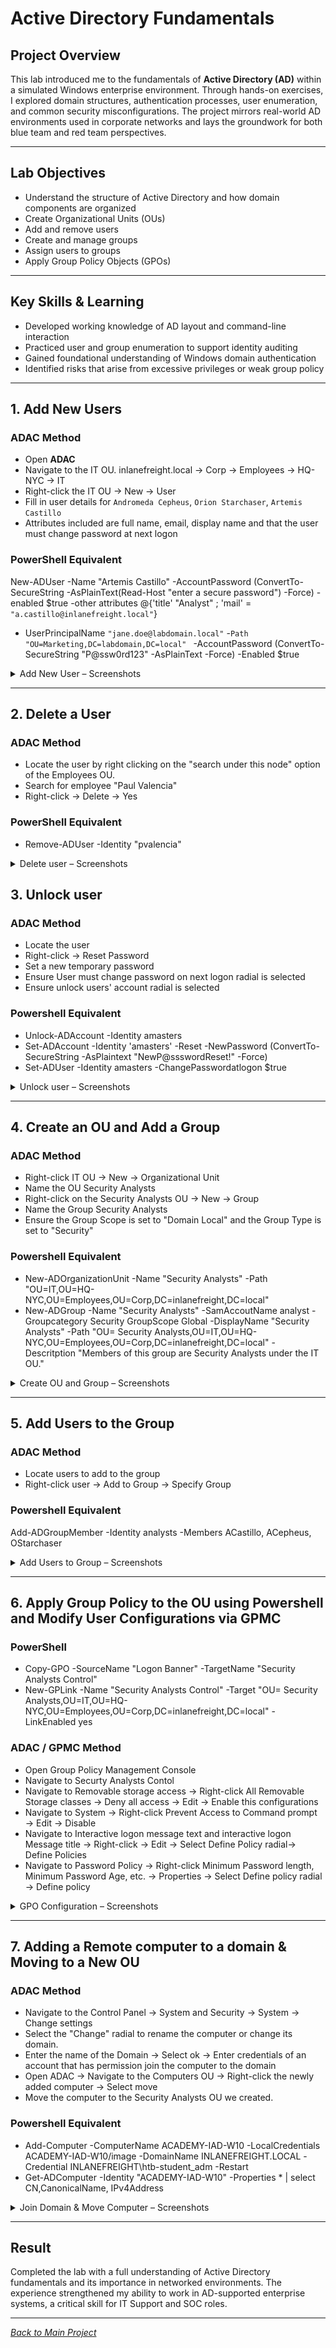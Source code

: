 # Active Directory Fundamentals

## Project Overview
This lab introduced me to the fundamentals of **Active Directory (AD)** within a simulated Windows enterprise environment. Through hands-on exercises, I explored domain structures, authentication processes, user enumeration, and common security misconfigurations. The project mirrors real-world AD environments used in corporate networks and lays the groundwork for both blue team and red team perspectives.

---

## Lab Objectives
- Understand the structure of Active Directory and how domain components are organized
- Create Organizational Units (OUs)  
- Add and remove users  
- Create and manage groups  
- Assign users to groups  
- Apply Group Policy Objects (GPOs)

--- 

## Key Skills & Learning
- Developed working knowledge of AD layout and command-line interaction
- Practiced user and group enumeration to support identity auditing
- Gained foundational understanding of Windows domain authentication
- Identified risks that arise from excessive privileges or weak group policy

---

## 1. Add New Users
### ADAC Method
- Open **ADAC** 
- Navigate to the IT OU. inlanefreight.local → Corp → Employees → HQ-NYC → IT
- Right-click the IT OU → New → User
- Fill in user details for `Andromeda Cepheus`, `Orion Starchaser`, `Artemis Castillo`
- Attributes included are full name, email, display name and that the user must change password at next logon

### PowerShell Equivalent
New-ADUser -Name "Artemis Castillo" -AccountPassword (ConvertTo-SecureString -AsPlainText(Read-Host "enter a secure password") -Force) -enabled $true -other attributes @{'title' "Analyst" ; 'mail' = `"a.castillo@inlanefreight.local"`}
- UserPrincipalName `"jane.doe@labdomain.local"` 
-`Path "OU=Marketing,DC=labdomain,DC=local" `
-AccountPassword (ConvertTo-SecureString "P@ssw0rd123" -AsPlainText -Force)
-Enabled $true

<details>
  <summary> Add New User – Screenshots</summary>

  <br>

![Add New User – ADAC](/screenshots/add-user-adac.png)  
![Add New User – ADAC](/screenshots/add-user1-adac.png)
![Add New User – ADAC](/screenshots/add-user-adac-confirm.png) 

</details>

---

## 2. Delete a User
### ADAC Method
- Locate the user by right clicking on the "search under this node" option of the Employees OU.
- Search for employee "Paul Valencia"
- Right-click → Delete → Yes

### PowerShell Equivalent
- Remove-ADUser -Identity "pvalencia"

<details>
  <summary> Delete user – Screenshots</summary>

  <br>

![Delete User – ADAC](/screenshots/user-search-adac.png) 
![Delete User – ADAC](/screenshots/delete-user-adac.png) 

</details>

## 3. Unlock user
### ADAC Method
- Locate the user
- Right-click → Reset Password
- Set a new temporary password
- Ensure User must change password on next logon radial is selected
- Ensure unlock users' account radial is selected

### Powershell Equivalent
- Unlock-ADAccount -Identity amasters
- Set-ADAccount -Identity 'amasters' -Reset -NewPassword (ConvertTo-SecureString -AsPlaintext "NewP@ssswordReset!" -Force)
- Set-ADUser -Identity amasters -ChangePasswordatlogon $true

<details>
  <summary> Unlock user – Screenshots</summary>

  <br>

![Unlock User – ADAC](/screenshots/unlock-and-change-pswd-adac.png)

</details>

---
## 4. Create an OU and Add a Group
### ADAC Method
- Right-click IT OU → New → Organizational Unit
- Name the OU Security Analysts
- Right-click on the Security Analysts OU → New → Group
- Name the Group Security Analysts
- Ensure the Group Scope is set to "Domain Local" and the Group Type is set to "Security"

### Powershell Equivalent
- New-ADOrganizationUnit -Name "Security Analysts" -Path "OU=IT,OU=HQ-NYC,OU=Employees,OU=Corp,DC=inlanefreight,DC=local"
- New-ADGroup -Name "Security Analysts" -SamAccoutName analyst -Groupcategory Security GroupScope Global -DisplayName "Security Analysts" -Path "OU= Security Analysts,OU=IT,OU=HQ-NYC,OU=Employees,OU=Corp,DC=inlanefreight,DC=local" -Descritption "Members of this group are Security Analysts under the IT OU."

<details>
  <summary> Create OU and Group – Screenshots</summary>

  <br>

![Create OU – ADAC](/screenshots/adding-ou-adac.png)
![Create OU – ADAC](/screenshots/create-ou-adac.png) 
![Create OU – ADAC](/screenshots/adding-new-group-adac.png)
![Create Group – ADAC](/screenshots/create-group-adac.png)

</details>

---
## 5. Add Users to the Group
### ADAC Method
- Locate users to add to the group
- Right-click user → Add to Group → Specify Group

### Powershell Equivalent
Add-ADGroupMember -Identity analysts -Members ACastillo, ACepheus, OStarchaser

<details>
  <summary> Add Users to Group – Screenshots</summary>

  <br>

![Add to Group – ADAC](/screenshots/add-user-to-group1.png)  
![Add to Group – ADAC](/screenshots/add-user-to-group2.png) 
![Add to Group – ADAC](/screenshots/add-to-group-adac-confirm.png)

</details>

--- 

## 6. Apply Group Policy to the OU using Powershell and Modify User Configurations via GPMC
### PowerShell
- Copy-GPO -SourceName "Logon Banner" -TargetName "Security Analysts Control"
- New-GPLink -Name "Security Analysts Control" -Target "OU= Security Analysts,OU=IT,OU=HQ-NYC,OU=Employees,OU=Corp,DC=inlanefreight,DC=local" -LinkEnabled yes

### ADAC / GPMC Method
- Open Group Policy Management Console
- Navigate to Securty Analysts Contol
- Navigate to Removable storage access → Right-click All Removable Storage classes → Deny all access → Edit → Enable this configurations
- Navigate to System → Right-click Prevent Access to Command prompt → Edit → Disable
- Navigate to Interactive logon message text and interactive logon Message title → Right-click → Edit → Select Define Policy radial→ Define Policies
- Navigate to Password Policy → Right-click Minimum Password length, Minimum Password Age, etc. → Properties → Select Define policy radial → Define policy

<details>
  <summary> GPO Configuration – Screenshots</summary>

  <br>
 
![Copy GPO – PowerShell](/screenshots/gpo-copy-link-PS.png)   
![GPO Settings – GPMC](/screenshots/gpmc-settings1-adac.png)
![GPO Settings – GPMC](/screenshots/gpmc-settings1-enable.png)
![GPO Settings – GPMC](/screenshots/gpmc-settings2-adac.png)
![GPO Settings – GPMC](/screenshots/gpmc-settings2-enable.png)
![GPO Settings – GPMC](/screenshots/gpmc-interactive-settings.png)
![GPO Settings – GPMC](/screenshots/gpmc-interactive-settings1.png)
![GPO Settings – GPMC](/screenshots/gpmc-interactive-settings2.png)
![GPO Settings – GPMC](/screenshots/gpmc-password-policy.png)
![GPO Settings – GPMC](/screenshots/gpmc-passwordlen.png)
![GPO Settings – GPMC](/screenshots/gpmc-password-history.png)
![GPO Settings – GPMC](/screenshots/gpmc-password-age.png)
![GPO Settings – GPMC](/screenshots/gpmc-password-complex.png)
![GPO Settings – GPMC](/screenshots/gpmc-password-policy-confirm.png)

</details>


--- 

## 7. Adding a Remote computer to a domain & Moving to a New OU
### ADAC Method
- Navigate to the Control Panel → System and Security → System → Change settings
- Select the "Change" radial to rename the computer or change its domain. 
- Enter the name of the Domain → Select ok → Enter credentials of an account that has permission join the computer to the domain
- Open ADAC → Navigate to the Computers OU → Right-click the newly added computer → Select move
- Move the computer to the Security Analysts OU we created.

### Powershell Equivalent
- Add-Computer -ComputerName ACADEMY-IAD-W10 -LocalCredentials ACADEMY-IAD-W10/image -DomainName INLANEFREIGHT.LOCAL -Credential INLANEFREIGHT\htb-student_adm -Restart
- Get-ADComputer -Identity "ACADEMY-IAD-W10" -Properties * | select CN,CanonicalName, IPv4Address

<details>
  <summary> Join Domain & Move Computer – Screenshots</summary>

  <br>

 ![Join Domain – ADAC](/screenshots/join-domain-adac.png)  
 ![Join Domain – ADAC](/screenshots/join-domain-adac-confirm.png)
 ![Move Computer to OU – ADAC](/screenshots/move-computer-to-ou.png)

 </details>

---

## Result
Completed the lab with a full understanding of Active Directory fundamentals and its importance in networked environments. The experience strengthened my ability to work in AD-supported enterprise systems, a critical skill for IT Support and SOC roles.

---

*[Back to Main Project](../README.md)*
